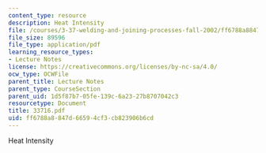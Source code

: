 ```yaml
---
content_type: resource
description: Heat Intensity
file: /courses/3-37-welding-and-joining-processes-fall-2002/ff6788a8847d66594cf3cb823906b6cd_33716.pdf
file_size: 89596
file_type: application/pdf
learning_resource_types:
- Lecture Notes
license: https://creativecommons.org/licenses/by-nc-sa/4.0/
ocw_type: OCWFile
parent_title: Lecture Notes
parent_type: CourseSection
parent_uid: 1d5f87b7-05fe-139c-6a23-27b8707042c3
resourcetype: Document
title: 33716.pdf
uid: ff6788a8-847d-6659-4cf3-cb823906b6cd
---
```

Heat Intensity